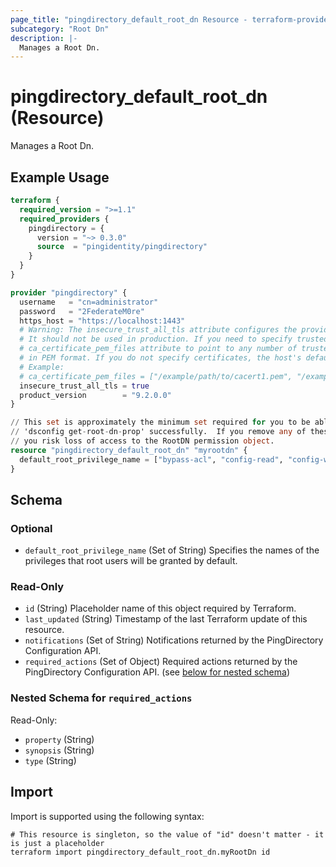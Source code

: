 ```yaml
---
page_title: "pingdirectory_default_root_dn Resource - terraform-provider-pingdirectory"
subcategory: "Root Dn"
description: |-
  Manages a Root Dn.
---
```


# pingdirectory_default_root_dn (Resource)

Manages a Root Dn.

## Example Usage

```terraform
terraform {
  required_version = ">=1.1"
  required_providers {
    pingdirectory = {
      version = "~> 0.3.0"
      source  = "pingidentity/pingdirectory"
    }
  }
}

provider "pingdirectory" {
  username   = "cn=administrator"
  password   = "2FederateM0re"
  https_host = "https://localhost:1443"
  # Warning: The insecure_trust_all_tls attribute configures the provider to trust any certificate presented by the PingDirectory server.
  # It should not be used in production. If you need to specify trusted CA certificates, use the
  # ca_certificate_pem_files attribute to point to any number of trusted CA certificate files
  # in PEM format. If you do not specify certificates, the host's default root CA set will be used.
  # Example:
  # ca_certificate_pem_files = ["/example/path/to/cacert1.pem", "/example/path/to/cacert2.pem"]
  insecure_trust_all_tls = true
  product_version        = "9.2.0.0"
}

// This set is approximately the minimum set required for you to be able to run
// 'dsconfig get-root-dn-prop' successfully.  If you remove any of these permissions, 
// you risk loss of access to the RootDN permission object.
resource "pingdirectory_default_root_dn" "myrootdn" {
  default_root_privilege_name = ["bypass-acl", "config-read", "config-write", "modify-acl", "privilege-change", "use-admin-session"]
}
```

<!-- schema generated by tfplugindocs -->
## Schema

### Optional

- `default_root_privilege_name` (Set of String) Specifies the names of the privileges that root users will be granted by default.

### Read-Only

- `id` (String) Placeholder name of this object required by Terraform.
- `last_updated` (String) Timestamp of the last Terraform update of this resource.
- `notifications` (Set of String) Notifications returned by the PingDirectory Configuration API.
- `required_actions` (Set of Object) Required actions returned by the PingDirectory Configuration API. (see [below for nested schema](#nestedatt--required_actions))

<a id="nestedatt--required_actions"></a>
### Nested Schema for `required_actions`

Read-Only:

- `property` (String)
- `synopsis` (String)
- `type` (String)

## Import

Import is supported using the following syntax:

```shell
# This resource is singleton, so the value of "id" doesn't matter - it is just a placeholder
terraform import pingdirectory_default_root_dn.myRootDn id
```

